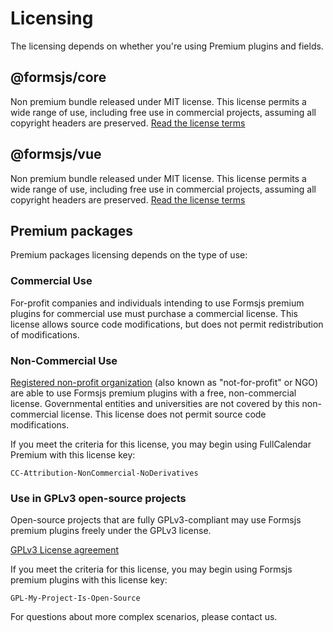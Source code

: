 # Licensing

The licensing depends on whether you're using Premium plugins and fields.

## @formsjs/core

Non premium bundle released under MIT license. This license permits a wide range of use, including free use in commercial projects, assuming all copyright headers are preserved. [Read the license terms](https://opensource.org/license/mit/)

## @formsjs/vue

Non premium bundle released under MIT license. This license permits a wide range of use, including free use in commercial projects, assuming all copyright headers are preserved. [Read the license terms](https://opensource.org/license/mit/)

## Premium packages

Premium packages licensing depends on the type of use:

### Commercial Use

For-profit companies and individuals intending to use Formsjs premium plugins for commercial use must purchase a commercial license. This license allows source code modifications, but does not permit redistribution of modifications.

### Non-Commercial Use

[Registered non-profit organization](https://creativecommons.org/licenses/by-nc-nd/4.0/) (also known as "not-for-profit" or NGO) are able to use Formsjs premium plugins with a free, non-commercial license. Governmental entities and universities are not covered by this non-commercial license. This license does not permit source code modifications.

If you meet the criteria for this license, you may begin using FullCalendar Premium with this license key:

`CC-Attribution-NonCommercial-NoDerivatives`

### Use in GPLv3 open-source projects

Open-source projects that are fully GPLv3-compliant may use Formsjs premium plugins freely under the GPLv3 license.

[GPLv3 License agreement](https://www.gnu.org/licenses/gpl-3.0.en.html)

If you meet the criteria for this license, you may begin using Formsjs premium plugins with this license key:

`GPL-My-Project-Is-Open-Source`

For questions about more complex scenarios, please contact us.